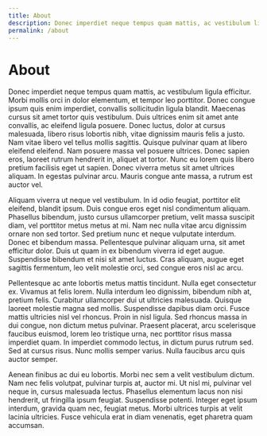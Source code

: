 ```yaml
---
title: About
description: Donec imperdiet neque tempus quam mattis, ac vestibulum ligula efficitur.
permalink: /about
---
```


# About

Donec imperdiet neque tempus quam mattis, ac vestibulum ligula efficitur. Morbi mollis orci in dolor elementum, et tempor leo porttitor. Donec congue ipsum quis enim imperdiet, convallis sollicitudin ligula blandit. Maecenas cursus sit amet tortor quis vestibulum. Duis ultrices enim sit amet ante convallis, ac eleifend ligula posuere. Donec luctus, dolor at cursus malesuada, libero risus lobortis nibh, vitae dignissim mauris felis a justo. Nam vitae libero vel tellus mollis sagittis. Quisque pulvinar quam at libero eleifend eleifend. Nam posuere massa vel posuere ultrices. Donec sapien eros, laoreet rutrum hendrerit in, aliquet at tortor. Nunc eu lorem quis libero pretium facilisis eget ut sapien. Donec viverra metus sit amet ultrices aliquam. In egestas pulvinar arcu. Mauris congue ante massa, a rutrum est auctor vel.

Aliquam viverra ut neque vel vestibulum. In id odio feugiat, porttitor elit eleifend, blandit ipsum. Duis congue eros eget nisl condimentum aliquam. Phasellus bibendum, justo cursus ullamcorper pretium, velit massa suscipit diam, vel porttitor metus metus at mi. Nam nec nulla vitae arcu dignissim ornare non sed tortor. Sed pretium nunc et neque vulputate interdum. Donec et bibendum massa. Pellentesque pulvinar aliquam urna, sit amet efficitur dolor. Duis ut quam in ex bibendum viverra id eget augue. Suspendisse bibendum et nisi sit amet luctus. Cras aliquam, augue eget sagittis fermentum, leo velit molestie orci, sed congue eros nisl ac arcu.

Pellentesque ac ante lobortis metus mattis tincidunt. Nulla eget consectetur ex. Vivamus at felis lorem. Nulla interdum leo dignissim, bibendum nibh at, pretium felis. Curabitur ullamcorper dui ut ultricies malesuada. Quisque laoreet molestie magna sed mollis. Suspendisse dapibus diam orci. Fusce mattis ultricies nisl vel rhoncus. Proin in nisl ligula. Sed rhoncus massa in dui congue, non dictum metus pulvinar. Praesent placerat, arcu scelerisque faucibus euismod, lorem leo tristique urna, nec porttitor risus massa imperdiet quam. In imperdiet commodo lectus, in dictum purus rutrum sed. Sed at cursus risus. Nunc mollis semper varius. Nulla faucibus arcu quis auctor semper.

Aenean finibus ac dui eu lobortis. Morbi nec sem a velit vestibulum dictum. Nam nec felis volutpat, pulvinar turpis at, auctor mi. Ut nisl mi, pulvinar vel neque in, cursus malesuada lectus. Phasellus elementum lacus non nisi hendrerit, ut fringilla ipsum feugiat. Suspendisse potenti. Integer eget ipsum interdum, gravida quam nec, feugiat metus. Morbi ultrices turpis at velit lacinia ultricies. Fusce vehicula erat in diam venenatis, eget pharetra quam accumsan.
